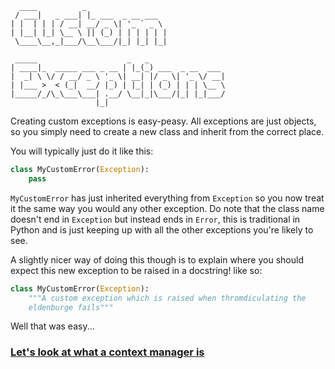 ```
  ____          _                  
 / ___|   _ ___| |_ ___  _ __ ___  
| |  | | | / __| __/ _ \| '_ ` _ \ 
| |__| |_| \__ \ || (_) | | | | | |
 \____\__,_|___/\__\___/|_| |_| |_|
                                   
 _____                    _   _                 
| ____|_  _____ ___ _ __ | |_(_) ___  _ __  ___ 
|  _| \ \/ / __/ _ \ '_ \| __| |/ _ \| '_ \/ __|
| |___ >  < (_|  __/ |_) | |_| | (_) | | | \__ \
|_____/_/\_\___\___| .__/ \__|_|\___/|_| |_|___/
                   |_|      
```

Creating custom exceptions is easy-peasy. All exceptions are just objects, so you simply need to create a new class and inherit from the correct place.

You will typically just do it like this:
```python
class MyCustomError(Exception):
    pass
```
`MyCustomError` has just inherited everything from `Exception` so you now treat it the same way you would any other exception. Do note that the class name doesn't end in `Exception` but instead ends in `Error`, this is traditional in Python and is just keeping up with all the other exceptions you're likely to see.

A slightly nicer way of doing this though is to explain where you should expect this new exception to be raised in a docstring! like so:  
```python
class MyCustomError(Exception):
    """A custom exception which is raised when thromdiculating the
    eldenburge fails"""
```

Well that was easy...

### [Let's look at what a context manager is](./05_context_managers.md)